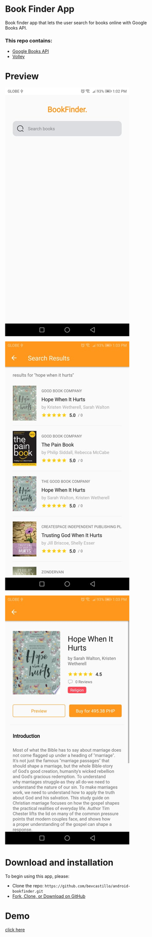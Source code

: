 # Book Finder App

Book finder app that lets the user search for books online with Google Books API.

### This repo contains:
* [Google Books API](https://developers.google.com/books/docs/v1/reference/volumes)
* [Volley](https://developer.android.com/training/volley)

# Preview
![Search screen](https://github.com/bevcastillo/android-bookfinder/blob/master/app/src/main/res/drawable/118541312_1067403423674198_4964509709829908958_n.jpg)

![Search Results Screen](https://github.com/bevcastillo/android-bookfinder/blob/master/app/src/main/res/drawable/118541118_988404401585402_4689951558695376667_n.jpg)

![Book Info Screen](https://github.com/bevcastillo/android-bookfinder/blob/master/app/src/main/res/drawable/118645307_728454338004572_8868582645088090065_n.jpg)

# Download and installation
To begin using this app, please:
* Clone the repo: `https://github.com/bevcastillo/android-bookfinder.git`
* [Fork, Clone, or Download on GitHub](https://github.com/bevcastillo/android-bookfinder)

# Demo
[click here](https://drive.google.com/file/d/1lgkX9ctU0Ofqm-PIs1l3vllQsSZPSljT/view?usp=sharing)

